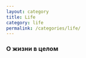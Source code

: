 ```yaml
---
layout: category
title: Life
category: life
permalink: /categories/life/
---
```


### О жизни в целом
